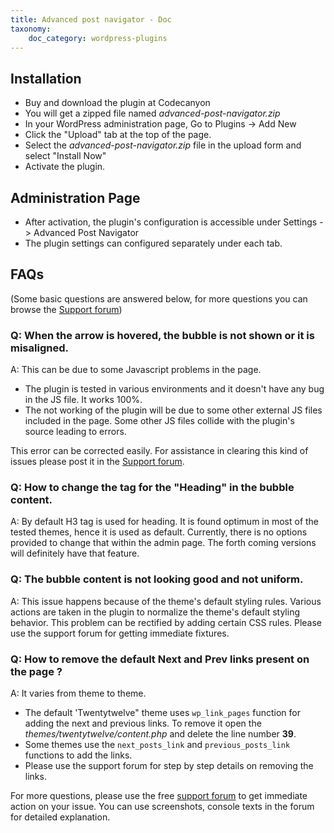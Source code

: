 ```yaml
---
title: Advanced post navigator - Doc
taxonomy:
    doc_category: wordpress-plugins
---
```


## Installation

- Buy and download the plugin at Codecanyon
- You will get a zipped file named _advanced-post-navigator.zip_
- In your WordPress administration page, Go to Plugins -> Add New
- Click the "Upload" tab at the top of the page.
- Select the _advanced-post-navigator.zip_ file in the upload form and select "Install Now"
- Activate the plugin.

## Administration Page

- After activation, the plugin's configuration is accessible under Settings -> Advanced Post Navigator
- The plugin settings can configured separately under each tab.

## FAQs

(Some basic questions are answered below, for more questions you can browse the [Support forum](/forum/))

### Q: When the arrow is hovered, the bubble is not shown or it is misaligned.

A: This can be due to some Javascript problems in the page.

-   The plugin is tested in various environments and it doesn't have any bug in the JS file. It works 100%.
-   The not working of the plugin will be due to some other external JS files included in the page. Some other JS files collide with the plugin's source leading to errors.

This error can be corrected easily. For assistance in clearing this kind of issues please post it in the [Support forum](/forum/).

### Q: How to change the tag for the "Heading" in the bubble content.

A: By default H3 tag is used for heading. It is found optimum in most of the tested themes, hence it is used as default. Currently, there is no options provided to change that within the admin page. The forth coming versions will definitely have that feature.

### Q: The bubble content is not looking good and not uniform.

A: This issue happens because of the theme's default styling rules. Various actions are taken in the plugin to normalize the theme's default styling behavior. This problem can be rectified by adding certain CSS rules. Please use the support forum for getting immediate fixtures.

### Q: How to remove the default Next and Prev links present on the page ?

A: It varies from theme to theme.

-   The default 'Twentytwelve" theme uses `wp_link_pages` function for adding the next and previous links. To remove it open the _themes/twentytwelve/content.php_ and delete the line number **39**.
-   Some themes use the `next_posts_link` and `previous_posts_link` functions to add the links.
-   Please use the support forum for step by step details on removing the links.

For more questions, please use the free [support forum](/forum/) to get immediate action on your issue. You can use screenshots, console texts in the forum for detailed explanation.